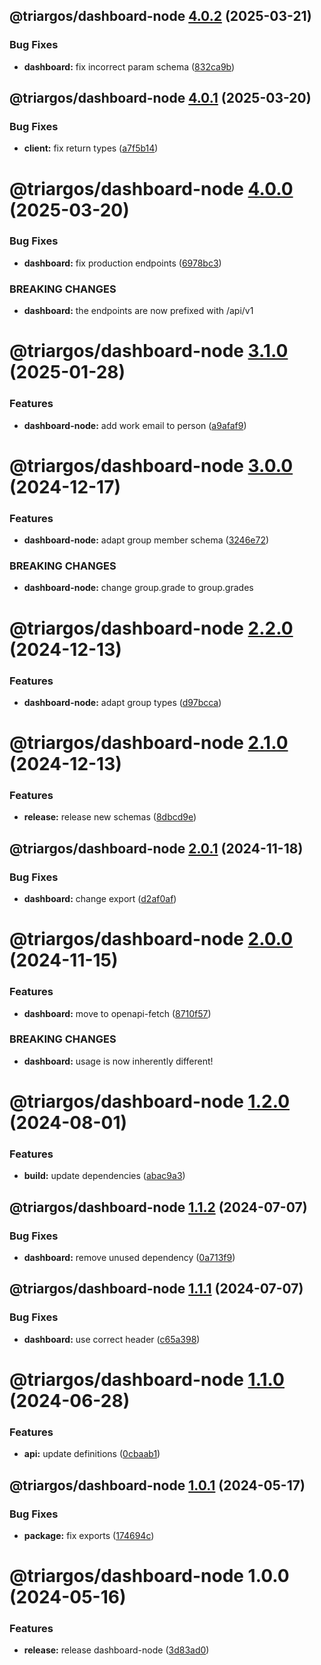 ## @triargos/dashboard-node [4.0.2](https://github.com/triargos/sdks/compare/@triargos/dashboard-node@4.0.1...@triargos/dashboard-node@4.0.2) (2025-03-21)


### Bug Fixes

* **dashboard:** fix incorrect param schema ([832ca9b](https://github.com/triargos/sdks/commit/832ca9bb098a35b554fdd8e34fb34dbf06c78d7b))

## @triargos/dashboard-node [4.0.1](https://github.com/triargos/sdks/compare/@triargos/dashboard-node@4.0.0...@triargos/dashboard-node@4.0.1) (2025-03-20)


### Bug Fixes

* **client:** fix return types ([a7f5b14](https://github.com/triargos/sdks/commit/a7f5b1451977a041bc801d1fc93f9800fc674664))

# @triargos/dashboard-node [4.0.0](https://github.com/triargos/sdks/compare/@triargos/dashboard-node@3.1.0...@triargos/dashboard-node@4.0.0) (2025-03-20)


### Bug Fixes

* **dashboard:** fix production endpoints ([6978bc3](https://github.com/triargos/sdks/commit/6978bc3e4b6d5a32a4f0e94d45036a9f376dc1fd))


### BREAKING CHANGES

* **dashboard:** the endpoints are now prefixed with /api/v1

# @triargos/dashboard-node [3.1.0](https://github.com/triargos/sdks/compare/@triargos/dashboard-node@3.0.0...@triargos/dashboard-node@3.1.0) (2025-01-28)


### Features

* **dashboard-node:** add work email to person ([a9afaf9](https://github.com/triargos/sdks/commit/a9afaf9388f142d6fbfad27531b0069062770be6))

# @triargos/dashboard-node [3.0.0](https://github.com/triargos/sdks/compare/@triargos/dashboard-node@2.2.0...@triargos/dashboard-node@3.0.0) (2024-12-17)


### Features

* **dashboard-node:** adapt group member schema ([3246e72](https://github.com/triargos/sdks/commit/3246e7222ad774192b41cea84f2f9929f1978db6))


### BREAKING CHANGES

* **dashboard-node:** change group.grade to group.grades

# @triargos/dashboard-node [2.2.0](https://github.com/triargos/sdks/compare/@triargos/dashboard-node@2.1.0...@triargos/dashboard-node@2.2.0) (2024-12-13)


### Features

* **dashboard-node:** adapt group types ([d97bcca](https://github.com/triargos/sdks/commit/d97bccaf96aa7ea119ec9f14aa68dc6b6deb9d89))

# @triargos/dashboard-node [2.1.0](https://github.com/triargos/sdks/compare/@triargos/dashboard-node@2.0.1...@triargos/dashboard-node@2.1.0) (2024-12-13)


### Features

* **release:** release new schemas ([8dbcd9e](https://github.com/triargos/sdks/commit/8dbcd9ef7d35000e21ade4f1c28aa618b5ed4c2c))

## @triargos/dashboard-node [2.0.1](https://github.com/triargos/sdks/compare/@triargos/dashboard-node@2.0.0...@triargos/dashboard-node@2.0.1) (2024-11-18)


### Bug Fixes

* **dashboard:** change export ([d2af0af](https://github.com/triargos/sdks/commit/d2af0af8e7af2ea021ecec5ee09430c30067bd41))

# @triargos/dashboard-node [2.0.0](https://github.com/triargos/sdks/compare/@triargos/dashboard-node@1.2.0...@triargos/dashboard-node@2.0.0) (2024-11-15)


### Features

* **dashboard:** move to openapi-fetch ([8710f57](https://github.com/triargos/sdks/commit/8710f573b36b8e930a11e80a1da5d625f3712f8c))


### BREAKING CHANGES

* **dashboard:** usage is now inherently different!

# @triargos/dashboard-node [1.2.0](https://github.com/triargos/sdks/compare/@triargos/dashboard-node@1.1.2...@triargos/dashboard-node@1.2.0) (2024-08-01)


### Features

* **build:** update dependencies ([abac9a3](https://github.com/triargos/sdks/commit/abac9a3782c0485deb3ae3945751b7647a66650f))

## @triargos/dashboard-node [1.1.2](https://github.com/triargos/sdks/compare/@triargos/dashboard-node@1.1.1...@triargos/dashboard-node@1.1.2) (2024-07-07)


### Bug Fixes

* **dashboard:** remove unused dependency ([0a713f9](https://github.com/triargos/sdks/commit/0a713f956ecfa71e92f082ca2cbf05b0781e151c))

## @triargos/dashboard-node [1.1.1](https://github.com/triargos/sdks/compare/@triargos/dashboard-node@1.1.0...@triargos/dashboard-node@1.1.1) (2024-07-07)


### Bug Fixes

* **dashboard:** use correct header ([c65a398](https://github.com/triargos/sdks/commit/c65a3981328ad708cb7bb690d75d58db565ba680))

# @triargos/dashboard-node [1.1.0](https://github.com/triargos/sdks/compare/@triargos/dashboard-node@1.0.1...@triargos/dashboard-node@1.1.0) (2024-06-28)


### Features

* **api:** update definitions ([0cbaab1](https://github.com/triargos/sdks/commit/0cbaab1d6e052034368d86a14fbc068e4fbbdfcb))

## @triargos/dashboard-node [1.0.1](https://github.com/triargos/sdks/compare/@triargos/dashboard-node@1.0.0...@triargos/dashboard-node@1.0.1) (2024-05-17)


### Bug Fixes

* **package:** fix exports ([174694c](https://github.com/triargos/sdks/commit/174694c2517c16861887b443fa9307372bb6a25a))

# @triargos/dashboard-node 1.0.0 (2024-05-16)


### Features

* **release:** release dashboard-node ([3d83ad0](https://github.com/triargos/sdks/commit/3d83ad0e8858fcc250b94b58db7ea76b3ce54bd7))
